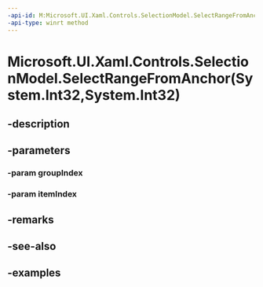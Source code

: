 ```yaml
---
-api-id: M:Microsoft.UI.Xaml.Controls.SelectionModel.SelectRangeFromAnchor(System.Int32,System.Int32)
-api-type: winrt method
---
```


# Microsoft.UI.Xaml.Controls.SelectionModel.SelectRangeFromAnchor(System.Int32,System.Int32)

<!--
public void SelectRangeFromAnchor (int groupIndex, int itemIndex);
-->


## -description

## -parameters

### -param groupIndex

### -param itemIndex

## -remarks

## -see-also

## -examples


